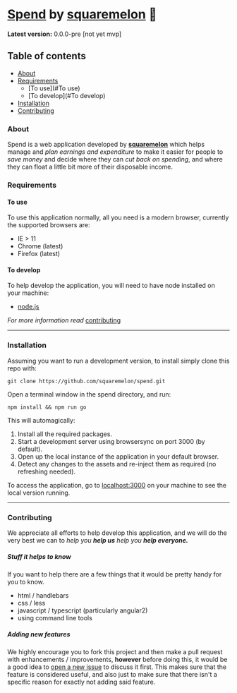# **[Spend](http://squaremelon.ml/spend)** by [squaremelon](http://squaremelon.ml) 💸 #

**Latest version:** 0.0.0-pre [not yet mvp]

## Table of contents ##
- [About](#About)
- [Requirements](#Requirements)
  - [To use](#To use)
  - [To develop](#To develop)
- [Installation](#Installation)
- [Contributing](#Contributing)

### About ###
Spend is a web application developed by **[squaremelon](http://squaremelon.ml)** which helps manage and *plan earnings and expenditure* to make it easier for people to *save money* and decide where they can *cut back on spending*, and where they can float a little bit more of their disposable income.

### Requirements ###
#### To use ####
To use this application normally, all you need is a modern browser, currently the supported browsers are:

- IE > 11
- Chrome (latest)
- Firefox (latest)

#### To develop ####
To help develop the application, you will need to have node installed on your machine:

- [node.js](http://nodejs.org)

*For more information read* [contributing](#contributing)

***

### Installation ###
Assuming you want to run a development version, to install simply clone this repo with:

~~~
git clone https://github.com/squaremelon/spend.git
~~~

Open a terminal window in the spend directory, and run:

~~~
npm install && npm run go
~~~

This will automagically:
1. Install all the required packages.
2. Start a development server using browsersync on port 3000 (by default).
3. Open up the local instance of the application in your default browser.
4. Detect any changes to the assets and re-inject them as required (no refreshing needed).

To access the application, go to [localhost:3000](http://localhost.3000) on your machine to see the local version running.

***

### Contributing ###
We appreciate all efforts to help develop this application, and we will do the very best we can to *help you **help us** help you **help everyone.***

##### Stuff it helps to know #####
If you want to help there are a few things that it would be pretty handy for you to know.

- html / handlebars
- css / less
- javascript / typescript (particularly angular2)
- using command line tools

##### Adding new features #####
We highly encourage you to fork this project and then make a pull request with enhancements / improvements, **however** before doing this, it would be a good idea to [open a new issue](https://github.com/squaremelon/spend/issues/new) to discuss it first. This makes sure that the feature is considered useful, and also just to make sure that there isn't a specific reason for exactly not adding said feature.

